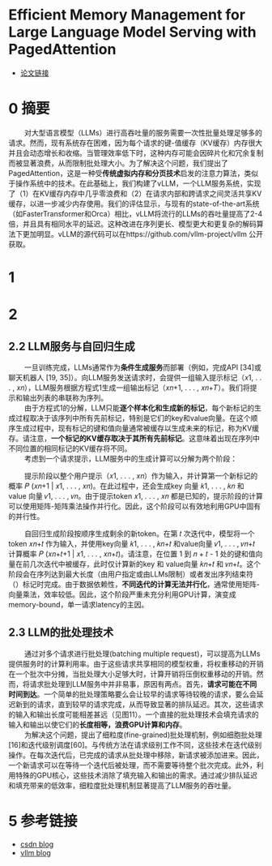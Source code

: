 # Efficient Memory Management for Large Language Model Serving with PagedAttention
- [论文链接](https://arxiv.org/pdf/2309.06180)

# 0 摘要
&nbsp;&nbsp;&nbsp;&nbsp;&nbsp;&nbsp;&nbsp;&nbsp;对大型语言模型（LLMs）进行高吞吐量的服务需要一次性批量处理足够多的请求。然而，现有系统存在困难，因为每个请求的键-值缓存（KV缓存）内存很大并且会动态增长和收缩。当管理效率低下时，这种内存可能会因碎片化和冗余复制而被显著浪费，从而限制批处理大小。为了解决这个问题，我们提出了PagedAttention，这是一种受**传统虚拟内存和分页技术**启发的注意力算法，类似于操作系统中的技术。在此基础上，我们构建了vLLM，一个LLM服务系统，实现了（1）在KV缓存内存中几乎零浪费和（2）在请求内部和跨请求之间灵活共享KV缓存，以进一步减少内存使用。我们的评估显示，与现有的state-of-the-art系统（如FasterTransformer和Orca）相比，vLLM将流行的LLMs的吞吐量提高了2-4倍，并且具有相同水平的延迟。这种改进在序列更长、模型更大和更复杂的解码算法下更加明显。vLLM的源代码可以在https://github.com/vllm-project/vllm 公开获取。<br>

# 1 


# 2 

## 2.2 LLM服务与自回归生成
&nbsp;&nbsp;&nbsp;&nbsp;&nbsp;&nbsp;&nbsp;&nbsp;一旦训练完成，LLMs通常作为**条件生成服务**而部署（例如，完成API [34]或聊天机器人 [19, 35]）。向LLM服务发送请求时，会提供一组输入提示标记（𝑥1, . . . , 𝑥𝑛），LLM服务根据方程式1生成一组输出标记（𝑥𝑛+1, . . . , 𝑥𝑛+𝑇）。我们将提示和输出列表的串联称为序列。<br>
&nbsp;&nbsp;&nbsp;&nbsp;&nbsp;&nbsp;&nbsp;&nbsp;由于方程式1的分解，LLM只能**逐个样本化和生成新的标记**，每个新标记的生成过程取决于该序列中所有先前标记，特别是它们的key和value向量。在这个顺序生成过程中，现有标记的键和值向量通常被缓存以生成未来的标记，称为KV缓存。请注意，**一个标记的KV缓存取决于其所有先前标记**。这意味着出现在序列中不同位置的相同标记的KV缓存将不同。<br>
&nbsp;&nbsp;&nbsp;&nbsp;&nbsp;&nbsp;&nbsp;&nbsp;考虑到一个请求提示，LLM服务中的生成计算可以分解为两个阶段：<br>

&nbsp;&nbsp;&nbsp;&nbsp;&nbsp;&nbsp;&nbsp;&nbsp;提示阶段以整个用户提示（𝑥1, . . . , 𝑥𝑛）作为输入，并计算第一个新标记的概率 𝑃 (𝑥𝑛+1 | 𝑥1, . . . , 𝑥𝑛)。在此过程中，还会生成key 向量 𝑘1, . . . , 𝑘𝑛 和 value 向量 𝑣1, . . . , 𝑣𝑛。由于提示token 𝑥1, . . . , 𝑥𝑛 都是已知的，提示阶段的计算可以使用矩阵-矩阵乘法操作并行化。因此，这个阶段可以有效地利用GPU中固有的并行性。<br>

&nbsp;&nbsp;&nbsp;&nbsp;&nbsp;&nbsp;&nbsp;&nbsp;自回归生成阶段按顺序生成剩余的新token。在第 𝑡 次迭代中，模型将一个token 𝑥𝑛+𝑡 作为输入，并使用key向量 𝑘1, . . . , 𝑘𝑛+𝑡 和value向量 𝑣1, . . . , 𝑣𝑛+𝑡 计算概率 𝑃 (𝑥𝑛+𝑡+1 | 𝑥1, . . . , 𝑥𝑛+𝑡)。请注意，在位置 1 到 𝑛 + 𝑡 - 1 处的键和值向量在前几次迭代中被缓存，此时仅计算新的key 和 value向量 𝑘𝑛+𝑡 和 𝑣𝑛+𝑡。这个阶段会在序列达到最大长度（由用户指定或由LLMs限制）或者发出序列结束符（<eos>）标记时完成。由于数据依赖性，**不同迭代的计算无法并行化**，通常使用矩阵-向量乘法，效率较低。因此，这个阶段严重未充分利用GPU计算，演变成memory-bound，单一请求latency的主因。<br>

## 2.3 LLM的批处理技术
&nbsp;&nbsp;&nbsp;&nbsp;&nbsp;&nbsp;&nbsp;&nbsp;通过对多个请求进行批处理(batching multiple request)，可以提高为LLMs提供服务时的计算利用率。由于这些请求共享相同的模型权重，将权重移动的开销在一个批次中分摊，当批处理大小足够大时，计算开销将压倒权重移动的开销。然而，将请求批处理到LLM服务中并非易事，原因有两点。首先，**请求可能在不同时间到达**。一个简单的批处理策略要么会让较早的请求等待较晚的请求，要么会延迟新到的请求，直到较早的请求完成，从而导致显著的排队延迟。其次，这些请求的输入和输出长度可能相差甚远（见图11）。一个直接的批处理技术会填充请求的输入和输出以使它们的**长度相等，浪费GPU计算和内存**。<br>
&nbsp;&nbsp;&nbsp;&nbsp;&nbsp;&nbsp;&nbsp;&nbsp;为解决这个问题，提出了细粒度(fine-grained)批处理机制，例如细胞批处理[16]和迭代级别调度[60]。与传统方法在请求级别工作不同，这些技术在迭代级别操作。在每次迭代后，已完成的请求从批处理中移除，新请求被添加进来。因此，一个新请求可以在等待一个迭代后被处理，而不需要等待整个批次完成。此外，利用特殊的GPU核心，这些技术消除了填充输入和输出的需求。通过减少排队延迟和填充带来的低效率，细粒度批处理机制显著提高了LLM服务的吞吐量。<br>


# 5 参考链接
- [csdn blog](https://blog.csdn.net/yjw123456/article/details/141090361)
- [vllm blog](https://blog.vllm.ai/2023/06/20/vllm.html)
